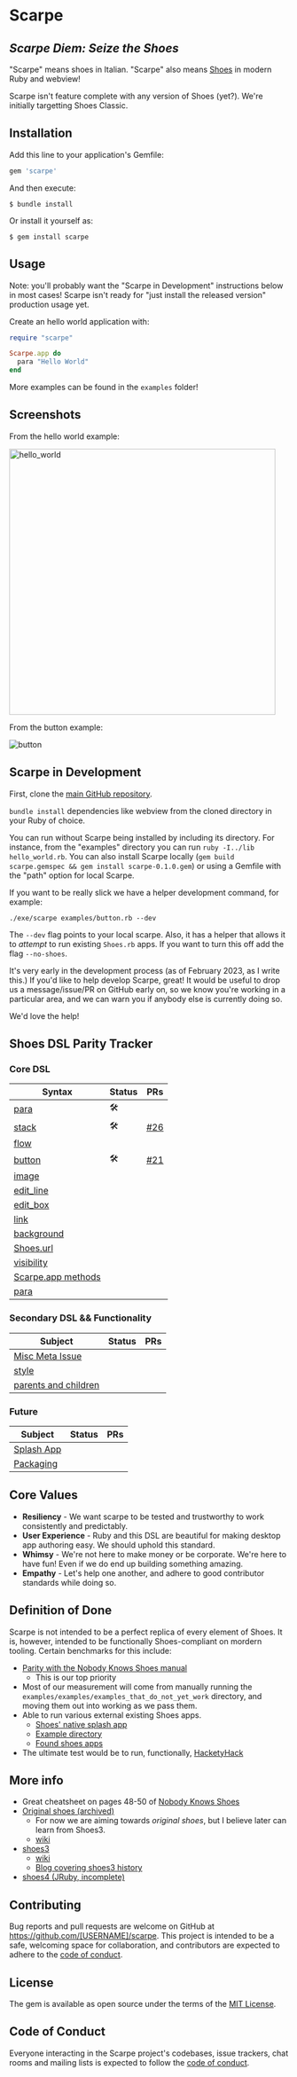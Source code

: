 # Scarpe

## _Scarpe Diem: Seize the Shoes_

"Scarpe" means shoes in Italian. "Scarpe" also means [Shoes](https://github.com/shoes/shoes-deprecated) in modern Ruby and webview!

Scarpe isn't feature complete with any version of Shoes (yet?). We're initially targetting Shoes Classic.

## Installation

Add this line to your application's Gemfile:

```ruby
gem 'scarpe'
```

And then execute:

    $ bundle install

Or install it yourself as:

    $ gem install scarpe

## Usage

Note: you'll probably want the "Scarpe in Development" instructions below in most cases! Scarpe isn't ready for "just install the released version" production usage yet.

Create an hello world application with:

```ruby
require "scarpe"

Scarpe.app do
  para "Hello World"
end
```

More examples can be found in the `examples` folder!

## Screenshots

From the hello world example:

<img width="480" alt="hello_world" src="https://user-images.githubusercontent.com/9624267/158565981-57240f72-fbaf-4b72-b66e-8c0d517a90d7.png">

From the button example:

![button](https://user-images.githubusercontent.com/9624267/158566011-0372d0c7-fbeb-4ed6-a082-73908f04a0b6.gif)

## Scarpe in Development

First, clone the [main GitHub repository](https://github.com/schwad/scarpe).

`bundle install` dependencies like webview from the cloned directory in your Ruby of choice.

You can run without Scarpe being installed by including its directory. For instance, from the "examples" directory you can run `ruby -I../lib hello_world.rb`. You can also install Scarpe locally (`gem build scarpe.gemspec && gem install scarpe-0.1.0.gem`) or using a Gemfile with the "path" option for local Scarpe.

If you want to be really slick we have a helper development command, for example:

`./exe/scarpe examples/button.rb --dev`

The `--dev` flag points to your local scarpe. Also, it has a helper that allows it to _attempt_ to run existing `Shoes.rb` apps. If you want to turn this off add the flag `--no-shoes`.

It's very early in the development process (as of February 2023, as I write this.) If you'd like to help develop Scarpe, great! It would be useful to drop us a message/issue/PR on GitHub early on, so we know you're working in a particular area, and we can warn you if anybody else is currently doing so.

We'd love the help!

## Shoes DSL Parity Tracker

### Core DSL

| Syntax  | Status | PRs   |
| ------- | ------ | ------- |
| [para](https://github.com/Schwad/scarpe/issues/1) |  🛠️  |       |
| [stack](https://github.com/Schwad/scarpe/issues/2) |  🛠️ |    [#26](https://github.com/Schwad/scarpe/pull/26)   |
| [flow](https://github.com/Schwad/scarpe/issues/3) |    |       |
| [button](https://github.com/Schwad/scarpe/issues/4) | 🛠️ |  [#21](https://github.com/Schwad/scarpe/pull/21)     |
| [image](https://github.com/Schwad/scarpe/issues/5) |    |       |
| [edit_line](https://github.com/Schwad/scarpe/issues/6) |    |       |
| [edit_box](https://github.com/Schwad/scarpe/issues/7) |    |       |
| [link](https://github.com/Schwad/scarpe/issues/8) |    |       |
| [background](https://github.com/Schwad/scarpe/issues/9) |    |       |
| [Shoes.url](https://github.com/Schwad/scarpe/issues/10) |    |       |
| [visibility](https://github.com/Schwad/scarpe/issues/11) |    |       |
| [Scarpe.app methods](https://github.com/Schwad/scarpe/issues/13) |    |       |
| [para](https://github.com/Schwad/scarpe/issues/1) |    |       |


### Secondary DSL && Functionality

| Subject | Status | PRs   |
| ------- | ------ | ------- |
| [Misc Meta Issue](https://github.com/Schwad/scarpe/issues/14) |    |       |
| [style](https://github.com/Schwad/scarpe/issues/15) |    |       |
| [parents and children](https://github.com/Schwad/scarpe/issues/16) |    |       |

### Future

| Subject | Status | PRs   |
| ------- | ------ | ------- |
| [Splash App](https://github.com/Schwad/scarpe/issues/19) |    |       |
| [Packaging](https://github.com/Schwad/scarpe/issues/20) |    |       |

## Core Values

* **Resiliency** - We want scarpe to be tested and trustworthy to work consistently and predictably.
* **User Experience** - Ruby and this DSL are beautiful for making desktop app authoring easy. We should uphold this standard.
* **Whimsy** - We're not here to make money or be corporate. We're here to have fun! Even if we do end up building something amazing.
* **Empathy** - Let's help one another, and adhere to good contributor standards while doing so.

## Definition of Done

Scarpe is not intended to be a perfect replica of every element of Shoes. It is, however, intended to be functionally Shoes-compliant on mordern tooling. Certain benchmarks for this include:

* [Parity with the Nobody Knows Shoes manual](https://github.com/whymirror/why-archive/raw/master/shoes/nobody-knows-shoes.pdf)
  * This is our top priority
* Most of our measurement will come from manually running the `examples/examples/examples_that_do_not_yet_work` directory, and moving them out into working as we pass them.
* Able to run various external existing Shoes apps.
  * [Shoes' native splash app](https://github.com/shoes/shoes-deprecated/blob/develop/lib/shoes.rb#L124-L176)
  * [Example directory](https://github.com/shoes/shoes-deprecated/tree/develop/samples)
  * [Found shoes apps](https://gist.github.com/search?l=Ruby&q=shoes.rb)
* The ultimate test would be to run, functionally, [HacketyHack](https://github.com/whymirror/hacketyhack)

## More info

* Great cheatsheet on pages 48-50 of [Nobody Knows Shoes](https://github.com/whymirror/why-archive/raw/master/shoes/nobody-knows-shoes.pdf)
* [Original shoes (archived)](https://github.com/shoes/shoes-deprecated)
  - For now we are aiming towards _original shoes_, but I believe later can learn from Shoes3.
  - [wiki](https://github.com/shoes/shoes-deprecated/wiki)
* [shoes3](https://github.com/shoes/shoes3)
  - [wiki](https://github.com/shoes/shoes3/wiki)
  * [Blog covering shoes3 history](https://web.archive.org/web/20190731215758/https://walkabout.mvmanila.com/)
* [shoes4 (JRuby, incomplete)](https://github.com/shoes/shoes4)

## Contributing

Bug reports and pull requests are welcome on GitHub at https://github.com/[USERNAME]/scarpe. This project is intended to be a safe, welcoming space for collaboration, and contributors are expected to adhere to the [code of conduct](https://github.com/[USERNAME]/scarpe/blob/master/CODE_OF_CONDUCT.md).

## License

The gem is available as open source under the terms of the [MIT License](https://opensource.org/licenses/MIT).

## Code of Conduct

Everyone interacting in the Scarpe project's codebases, issue trackers, chat rooms and mailing lists is expected to follow the [code of conduct](https://github.com/[USERNAME]/scarpe/blob/master/CODE_OF_CONDUCT.md).

